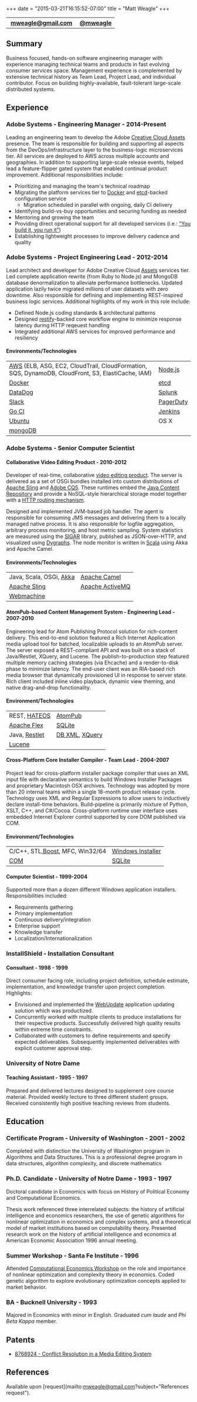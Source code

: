 +++
date = "2015-03-21T16:15:52-07:00"
title = "Matt Weagle"
+++

<table class="table">
  <tbody>
    <tr>
      <th><span class="fa fa-1x fa-envelope-o"></span>&nbsp;<span class="lead"><a href="mailto:mweagle@gmail.com" target="_blank">mweagle@gmail.com</a></span></th>
      <th><span class="fa fa-1x fa-twitter">&nbsp;<span class="lead"><a href="http://twitter.com/@mweagle" target="_blank">@mweagle</a></span></th>
    </tr>
  </tbody>
</table>

## Summary

Business focused, hands-on software engineering manager with experience managing technical teams and products in fast evolving consumer services space.  Management experience is complemented by extensive technical history as Team Lead, Project Lead, and individual contributor.  Focus on building highly-available, fault-tolerant large-scale distributed systems.


## Experience

<div class="well well-sm"><h3>Adobe Systems - Engineering Manager - 2014-Present</h3></div>

Leading an engineering team to develop the Adobe [Creative Cloud Assets](assets.adobe.com) presence.  The team is responsible for building and supporting all aspects from the DevOps/infrastructure layer to the business-logic microservices tier.  All services are deployed to AWS across multiple accounts and geographies.  In addition to supporting large-scale release events, helped lead a feature-flipper gated system that enabled continual product improvement.  Additional responsibilities include:

  * Prioritizing and managing the team's technical roadmap
  * Migrating the platform services tier to [Docker](docker.io) and [etcd](https://github.com/coreos/etcd)-backed configuration service
    - Migration scheduled in parallel with ongoing, daily CI delivery
  * Identifying build-vs-buy opportunities and securing funding as needed
  * Mentoring and growing the team
  * Providing direct operational support for all developed services (i.e.: ["You build it, you run it"](http://queue.acm.org/detail.cfm?id=1142065))
  * Establishing lightweight processes to improve delivery cadence and quality

<div class="well well-sm"><h3>Adobe Systems - Project Engineering Lead - 2012-2014</h3></div>

Lead architect and developer for Adobe Creative Cloud [Assets](https://assets.adobe.com) services tier.  Led complete application rewrite (from Ruby to Node.js) and MongoDB database denormalization to alleviate performance bottlenecks.  Updated application lazily twice migrated millions of user datasets with zero downtime.  Also responsible for defining and implementing REST-inspired business logic services.  Additional highlights of my work in this role include:

  * Defined Node.js coding standards & architectural patterns
  * Designed [restify](http://mcavage.me/node-restify/)-backed core workflow engine to minimize response latency during HTTP reqeuest handling
  * Integrated additional AWS services for improved performance and resiliency

#### Environments/Technologies

<table class="table">
  <tbody>
    <tr>
    <td><a href="http://aws.amazon.com/products/">AWS</a> {ELB, ASG, EC2, CloudTrail, CloudFormation, SQS, DynamoDB, CloudFront, S3, ElastiCache, IAM}</td>
      <td><a href="https://nodejs.org/">Node.js</a></td>
    </tr>
    <tr>
      <td><a href="docker.io">Docker</a></td>
      <td><a href="https://github.com/coreos/etcd">etcd</a></td>
    </tr>
    <tr>
      <td><a href="https://www.datadoghq.com/">DataDog</a></td>
      <td><a href="http://www.splunk.com/">Splunk</a></td>
    </tr>
    <tr>
      <td><a href="http://www.splunk.com/">Slack</a></td>
      <td><a href="http://www.pagerduty.com/">PagerDuty</a></td>
    </tr>
    <tr>
      <td><a href="http://www.go.cd/">Go CI</a></td>
      <td><a href="https://jenkins-ci.org/">Jenkins</a></td>
    </tr>
    <tr>
      <td><a href="http://www.ubuntu.com/">Ubuntu</a></td>
      <td>OS X</td>
    </tr>
    <tr>
      <td><a href="https://www.mongodb.org/">mongoDB</a></td>
      <td>&nbsp;</td>
    </tr>
  </tbody>
</table>

<div class="well well-sm"><h3>Adobe Systems - Senior Computer Scientist</h3></div>

#### Collaborative Video Editing Product - 2010-2012

Developer of real-time, collaborative [video editing product](http://www.adobe.com/products/adobeanywhere.html). The server is delivered as a set of OSGi bundles installed into custom distributions of [Apache Sling](http://sling.apache.org/site/index.html) and [Adobe CQ5](http://www.day.com/day/en/products.html). These runtimes embed the [Java Content Repository](http://jcp.org/en/jsr/detail?id=283) and provide a NoSQL-style hierarchical storage model together with a [HTTP routing mechanism](http://sling.apache.org/site/servlets.html).

Designed and implemented JVM-based job handler. The agent is responsible for consuming JMS messages and delivering them to a locally managed native process. It is also responsible for logfile aggregation, arbitrary process monitoring, and host metric sampling. System statistics are measured using the [SIGAR](https://support.hyperic.com/display/SIGAR/PTQL) library, published as JSON-over-HTTP, and visualized using  [Dygraphs](http://dygraphs.com/). The node monitor is written in [Scala](http://www.scala-lang.org/) using Akka and Apache Camel.

#### Environments/Technologies

<table class="table">
  <tbody>
    <tr>
      <td>Java, Scala, OSGi, <a href="http://akka.io/">Akka</a></td>
      <td><a href="http://camel.apache.org/">Apache Camel</a></td>
    </tr>
    <tr>
      <td><a href="http://sling.apache.org/">Apache Sling</a></td>
      <td><a href="http://activemq.apache.org/">Apache ActiveMQ</a></td>
    </tr>
    <tr>
      <td><a href="https://github.com/basho/webmachine">Webmachine</a></td>
      <td>&nbsp;</td>
    </tr>
  </tbody>
</table>

#### AtomPub-based Content Management System - Engineering Lead - 2007-2010

Engineering lead for Atom Publishing Protocol solution for rich-content delivery. This end-to-end solution featured a Rich Internet Application media upload tool for batched, localizable uploads to an AtomPub server. The server exposed a REST-compliant API and was built on a stack of Java/Restlet, XQuery, and Lucene. The publish-to-production step featured multiple memory caching strategies (via Ehcache) and a render-to-disk phase to minimize latency. The end-user client was an RIA-based rich media browser that dynamically provisioned UI in response to server state. Rich client included inline video playback, dynamic view theming, and native drag-and-drop functionality.

#### Environment/Technologies

<table class="table">
  <tbody>
    <tr>
      <td>REST, <a href="http://martinfowler.com/articles/richardsonMaturityModel.html#level3">HATEOS</a></td>
      <td><a href="http://bitworking.org/projects/atom/rfc5023.html">AtomPub</a></td>
    </tr>
    <tr>
      <td><a href="http://flex.apache.org/">Apache Flex</a></td>
      <td><a href="https://www.sqlite.org/">SQLite</a></td>
    </tr>
    <tr>
      <td>Java, <a href="http://restlet.com/">Restlet</a></td>
      <td><a href="http://www.oracle.com/us/products/database/berkeley-db/xml/overview/index.html">DB XML</a>, <a href="http://www.w3.org/TR/xquery/">XQuery</a></td>
    </tr>
    <tr>
      <td><a href="https://lucene.apache.org/">Lucene</a></td>
      <td>&nbsp;</td>
    </tr>
  </tbody>
</table>

#### Cross-Platform Core Installer Compiler - Team Lead  - 2004-2007

Project lead for cross-platform installer package compiler that uses an XML input file with declarative semantics to build Windows Installer Packages and proprietary Macintosh OSX archives. Technology was adopted by more than 20 internal teams within a single 18-month product release cycle. Technology uses XML and Regular Expressions to allow users to inductively declare install-time behaviors. Build-pipeline is primarily mixture of Python, XSLT, C++, and C#/Cocoa.  Cross-platform runtime user interface uses embedded Internet Explorer control supported by core DOM published via COM.

#### Environment/Technologies

<table class="table">
  <tbody>
    <tr>
      <td>C/C++, STL,<a href="http://www.boost.org/">Boost</a>, MFC, Win32/64</td>
      <td><a href="https://msdn.microsoft.com/en-us/library/cc185688(v=vs.85).aspx">Windows Installer</a></td>
    </tr>
    <tr>
      <td><a href="https://msdn.microsoft.com/en-us/library/windows/desktop/ms694363%28v=vs.85%29.aspx">COM</a></td>
      <td><a href="https://www.sqlite.org/">SQLite</a></td>
    </tr>
  </tbody>
</table>


#### Computer Scientist - 1999-2004

Supported more than a dozen different Windows application installers.  Responsibilities included:
  * Requirements gathering
  * Primary implementation
  * Continuous delivery/integration
  * Enterprise support
  * Knowledge transfer
  * Localization/Internationalization

<div class="well well-sm"><h3>InstallShield - Installation Consultant</h3></div>

#### Consultant - 1998 - 1999

Direct consumer facing role, including project definition, schedule estimate, implementation, and knowledge transfer upon project completion.  Highlights:
  * Envisioned and implemented the [WebUpdate](https://flexeracommunity.force.com/customer/articles/en_US/INFO/Q105236) application updating solution which was productized.
  * Concurrently worked with multiple clients to produce installations for their respective products. Successfully delivered high quality results within extreme time constraints.
  * Collaborated with customers to define requirements and specify expected deliverables. Subsequently implemented deliverables with explicit customer approval step.

<div class="well well-sm"><h3>University of Notre Dame</h3></div>

#### Teaching Assistant - 1995 - 1997

Prepared and delivered lectures designed to supplement core course material. Provided weekly lecture to three different student groups. Received consistently high positive teaching reviews from students.

## Education

<div class="well well-sm"><h3>Certificate Program - University of Washington - 2001 - 2002</h3></div>

Completed with distinction the University of Washington program in Algorithms and Data Structures. This is a professional degree program in data structures, algorithm complexity, and discrete mathematics

<div class="well well-sm"><h3>Ph.D. Candidate - University of Notre Dame - 1993 - 1997</h3></div>

Doctoral candidate in Economics with focus on History of Political Economy and Computational Economics.

Thesis work referenced three interrelated subjects: the history of artificial intelligence and economics researchers, the use of genetic algorithms for nonlinear optimization in economics and complex systems, and a theoretical model of market institutions based on computability theory.  Presented research work on the history of artificial intelligence and economics at American Economic Association 1996 annual meeting.

<div class="well well-sm"><h3>Summer Workshop - Santa Fe Institute - 1996</h3></div>

Attended [Computational Economics Workshop](http://zia.hss.cmu.edu/econ/cw96.html) on the role and importance of nonlinear optimization and complexity theory in economics.  Coded genetic algorithm to explore evolutionary optimization concepts applied to market behavior.

<div class="well well-sm"><h3>BA - Bucknell University - 1993</h3></div>

Majored in Economics with minor in English.  Graduated _cum laude_ and _Phi Beta Kappa_ member.

## Patents

  * [8768924 - Conflict Resolution in a Media Editing System](www.google.com/patents/US8768924)

## References

Available upon [request](mailto:mweagle@gmail.com?subject="References request").

